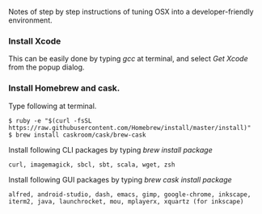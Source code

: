 Notes of step by step instructions of tuning OSX into a developer-friendly environment.

### Install Xcode

This can be easily done by typing *gcc* at terminal, and select *Get Xcode* from the popup dialog.

### Install Homebrew and cask.

Type following at terminal.

    $ ruby -e "$(curl -fsSL https://raw.githubusercontent.com/Homebrew/install/master/install)"
    $ brew install caskroom/cask/brew-cask
    

Install following CLI packages by typing *brew install package*

    curl, imagemagick, sbcl, sbt, scala, wget, zsh

Install following GUI packages by typing *brew cask install package*

    alfred, android-studio, dash, emacs, gimp, google-chrome, inkscape, iterm2, java, launchrocket, mou, mplayerx, xquartz (for inkscape)
